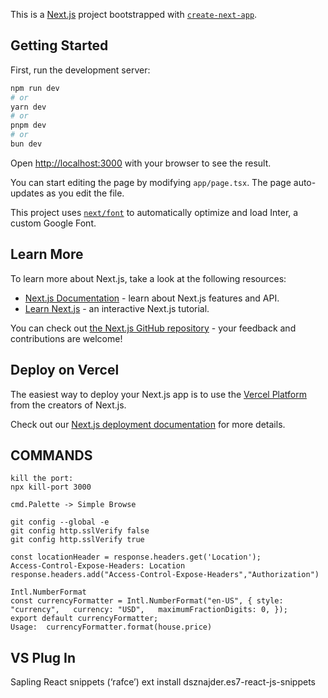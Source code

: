This is a [Next.js](https://nextjs.org/) project bootstrapped with [`create-next-app`](https://github.com/vercel/next.js/tree/canary/packages/create-next-app).

## Getting Started

First, run the development server:

```bash
npm run dev
# or
yarn dev
# or
pnpm dev
# or
bun dev
```

Open [http://localhost:3000](http://localhost:3000) with your browser to see the result.

You can start editing the page by modifying `app/page.tsx`. The page auto-updates as you edit the file.

This project uses [`next/font`](https://nextjs.org/docs/basic-features/font-optimization) to automatically optimize and load Inter, a custom Google Font.

## Learn More

To learn more about Next.js, take a look at the following resources:

- [Next.js Documentation](https://nextjs.org/docs) - learn about Next.js features and API.
- [Learn Next.js](https://nextjs.org/learn) - an interactive Next.js tutorial.

You can check out [the Next.js GitHub repository](https://github.com/vercel/next.js/) - your feedback and contributions are welcome!

## Deploy on Vercel

The easiest way to deploy your Next.js app is to use the [Vercel Platform](https://vercel.com/new?utm_medium=default-template&filter=next.js&utm_source=create-next-app&utm_campaign=create-next-app-readme) from the creators of Next.js.

Check out our [Next.js deployment documentation](https://nextjs.org/docs/deployment) for more details.

## COMMANDS
```
kill the port:
npx kill-port 3000

cmd.Palette -> Simple Browse

git config --global -e
git config http.sslVerify false
git config http.sslVerify true
```

```
const locationHeader = response.headers.get('Location');
Access-Control-Expose-Headers: Location
response.headers.add("Access-Control-Expose-Headers","Authorization")
```

```
Intl.NumberFormat
const currencyFormatter = Intl.NumberFormat("en-US", { style: "currency",   currency: "USD",   maximumFractionDigits: 0, });
export default currencyFormatter;
Usage:  currencyFormatter.format(house.price)
```

## VS Plug In

Sapling  React snippets (‘rafce’) ext install dsznajder.es7-react-js-snippets
